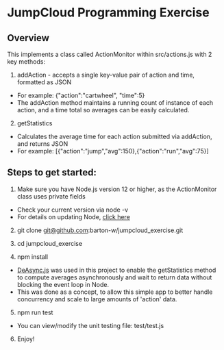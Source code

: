 # JumpCloud Programming Exercise

## Overview
This implements a class called ActionMonitor within src/actions.js with 2 key methods:

1. addAction - accepts a single key-value pair of action and time, formatted as JSON
* For example: {"action":"cartwheel", "time":5}
* The addAction method maintains a running count of instance of each action, and a time total so averages can be easily calculated.

2. getStatistics
* Calculates the average time for each action submitted via addAction, and returns JSON
* For example: [{"action":"jump","avg":150},{"action":"run","avg":75}]

## Steps to get started:
1. Make sure you have Node.js version 12 or higher, as the ActionMonitor class uses private fields
* Check your current version via node -v
* For details on updating Node, [click here](https://nodejs.org/en/download/)

2. git clone git@github.com:barton-w/jumpcloud_exercise.git

3. cd jumpcloud_exercise

4. npm install
* [DeAsync.js](https://www.npmjs.com/package/deasync) was used in this project to enable the getStatistics method to compute averages asynchronously and wait to return data without blocking the event loop in Node.
* This was done as a concept, to allow this simple app to better handle concurrency and scale to large amounts of 'action' data.

5. npm run test
* You can view/modify the unit testing file: test/test.js

6. Enjoy!
